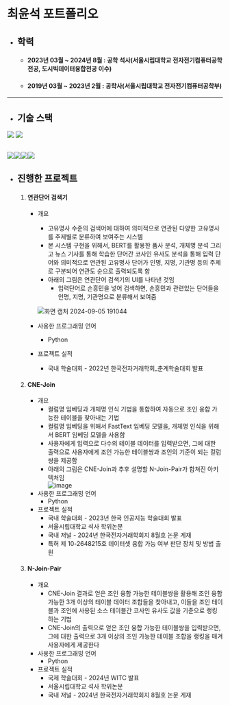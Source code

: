 # **최윤석 포트폴리오**

+ ## **학력**
  + #### 2023년 03월 ~ 2024년 8월 : 공학 석사(서울시립대학교 전자전기컴퓨터공학 전공, 도시빅데이터융합전공 이수)
  + #### 2019년 03월 ~ 2023년 2월 : 공학사(서울시립대학교 전자전기컴퓨터공학부)

---
+ ## **기술 스택**
<img src="https://img.shields.io/badge/C-A8B9CC?style=for-the-badge&logo=C&logoColor=white">

<img src="https://img.shields.io/badge/MySQL-4479A1?style=for-the-badge&logo=MySQL&logoColor=white">


<img src="https://img.shields.io/badge/Jupyter-F37626?style=for-the-badge&logo=Jupyter&logoColor=white"><img src="https://img.shields.io/badge/Python-3776AB?style=for-the-badge&logo=Python&logoColor=white"><img src="https://img.shields.io/badge/PyTorch-EE4C2C?style=for-the-badge&logo=PyTorch&logoColor=white"><img src="https://img.shields.io/badge/TensorFlow-FF6F00?style=for-the-badge&logo=TensorFlow&logoColor=white">
---
+ ## **진행한 프로젝트**
  1. #### 연관단어 검색기
      + 개요
        +  고유명사 수준의 검색어에 대하여 의미적으로 연관된 다양한 고유명사를 주제별로 분류하여 보여주는 시스템
        +  본 시스템 구현을 위해서, BERT를 활용한 품사 분석, 개체명 분석 그리고 뉴스 기사를 통해 학습한 단어간 코사인 유사도 분석을 통해 입력 단어와 의미적으로 연관된 고유명사 단어가 인명, 지명, 기관명 등의 주제로 구분되어 연관도 순으로 출력되도록 함
        +  아래의 그림은 연관단어 검색기의 UI를 나타낸 것임
            +  입력단어로 손흥민을 넣어 검색하면, 손흥민과 관련있는 단어들을 인명, 지명, 기관명으로 분류해서 보여줌
       
          
          ![화면 캡처 2024-09-05 191044](https://github.com/user-attachments/assets/3b327f3c-fb93-49f8-aa04-f77da03e1164)
      + 사용한 프로그래밍 언어
        + Python   
      + 프로젝트 실적
        + 국내 학술대회 - 2022년 한국전자거래학회_춘계학술대회 발표
  2. #### CNE-Join
      + 개요
        + 컬럼명 임베딩과 개체명 인식 기법을 통합하여 자동으로 조인 융합 가능한 테이블을 찾아내는 기법
        + 컬럼명 임베딩을 위해서 FastText 임베딩 모델을, 개체명 인식을 위해서 BERT 임베딩 모델을 사용함
        + 사용자에게 입력으로 다수의 테이블 데이터를 입력받으면, 그에 대한 출력으로 사용자에게 조인 가능한 테이블쌍과 조인의 기준이 되는 컬럼쌍을 제공함
        + 아래의 그림은 CNE-Join과 추후 설명할 N-Join-Pair가 합쳐진 아키텍처임     
          ![image](https://github.com/user-attachments/assets/a7a2ba75-de34-4c1d-870c-9286c5a42086)
      + 사용한 프로그래밍 언어
        + Python   
      + 프로젝트 실적
        + 국내 학술대회 - 2023년 한국 인공지능 학술대회 발표
        + 서울시립대학교 석사 학위논문
        + 국내 저널 - 2024년 한국전자거래학회지 8월호 논문 게재
        + 특허 제 10-2648215호 데이터셋 융합 가능 여부 판단 장치 및 방법 출원
  3. #### N-Join-Pair
      + 개요
        + CNE-Join 결과로 얻은 조인 융합 가능한 테이블쌍을 활용해 조인 융합 가능한 3개 이상의 테이블 데이터 조합들을 찾아내고, 이들을 조인 테이블과 조인에 사용된 소스 테이블간 코사인 유사도 값을 기준으로 랭킹하는 기법
        + CNE-Join의 출력으로 얻은 조인 융합 가능한 테이블쌍을 입력받으면, 그에 대한 출력으로 3개 이상의 조인 가능한 테이블 조합을 랭킹을 매겨 사용자에게 제공한다
      + 사용한 프로그래밍 언어
        + Python  
      + 프로젝트 실적
        + 국제 학술대회 - 2024년 WITC 발표
        + 서울시립대학교 석사 학위논문
        + 국내 저널 - 2024년 한국전자거래학회지 8월호 논문 게재
